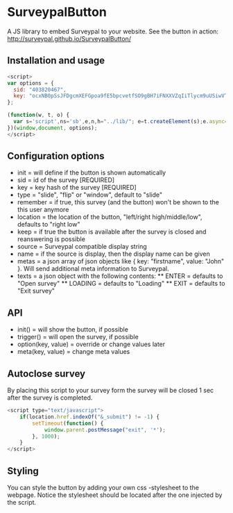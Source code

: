 # SurveypalButton

A JS library to embed Surveypal to your website. See the button in action: http://surveypal.github.io/SurveypalButton/

## Installation and usage

```javascript
<script>
var options = {
  sid: "403820467",
  key: "ocxNB0pSsJFDgcmXEFGpoa9fE5bpcvetfSO9gBH7iFNXXVZqIiTlycm9uUSiwVTo"
};

(function(w, t, o) {
  var s='script',ns='sb',e,n,h="../lib/"; e=t.createElement(s);e.async=1; e.src=h+'sb.js'; w[ns]=w[ns]||{};w[ns].o=o;w[ns].h=h;n=t.getElementsByTagName(s)[0];n.parentNode.insertBefore(e,n);
})(window,document, options);
</script>
```

## Configuration options

* init = will define if the button is shown automatically
* sid = id of the survey [REQUIRED]
* key = key hash of the survey [REQUIRED]
* type = "slide", "flip" or "window", default to "slide"
* remember = if true, this survey (and the button) won't be shown to the this user anymore
* location = the location of the button, "left/right high/middle/low", defaults to "right low"
* keep = if true the button is available after the survey is closed and reanswering is possible
* source = Surveypal compatible display string
* name = if the source is display, then the display name can be given
* metas = a json array of json objects like { key: "firstname", value: "John" }. Will send additional meta information to Surveypal.
* texts = a json object with the following contents:
** ENTER = defaults to "Open survey"
** LOADING = defaults to "Loading"
** EXIT = defaults to "Exit survey"

## API

* init() = will show the button, if possible
* trigger() = will open the survey, if possible
* option(key, value) = override or change values later
* meta(key, value) = change meta values

## Autoclose survey

By placing this script to your survey form the survey will be closed 1 sec after the survey is completed.

```javascript
<script type="text/javascript">
	if(location.href.indexOf("&_submit") != -1) {
		setTimeout(function() {
			window.parent.postMessage("exit", '*');
		}, 1000);
	}
</script>
```

## Styling

You can style the button by adding your own css -stylesheet to the webpage. Notice the stylesheet should be located after the one injected by the script.
